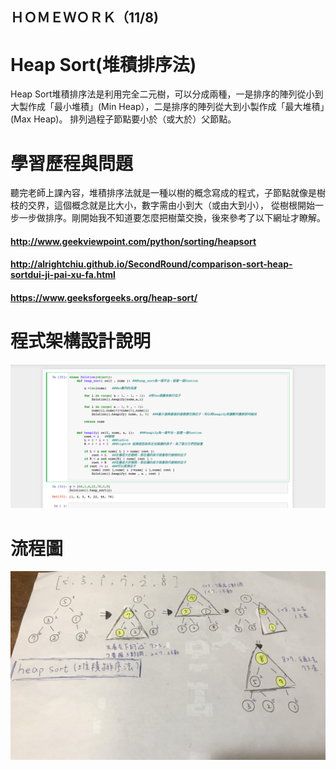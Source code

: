 ## ＨＯＭＥＷＯＲＫ（11/8)

# Heap Sort(堆積排序法)
Heap Sort堆積排序法是利用完全二元樹，可以分成兩種，一是排序的陣列從小到大製作成「最小堆積」(Min Heap），二是排序的陣列從大到小製作成「最大堆積」(Max Heap)。
排列過程子節點要小於（或大於）父節點。


# 學習歷程與問題
聽完老師上課內容，堆積排序法就是一種以樹的概念寫成的程式，子節點就像是樹枝的交界，這個概念就是比大小，數字需由小到大（或由大到小），
從樹根開始一步一步做排序。剛開始我不知道要怎麼把樹葉交換，後來參考了以下網址才瞭解。
#### http://www.geekviewpoint.com/python/sorting/heapsort 
#### http://alrightchiu.github.io/SecondRound/comparison-sort-heap-sortdui-ji-pai-xu-fa.html
#### https://www.geeksforgeeks.org/heap-sort/ 

# 程式架構設計說明

![](/images/heap.png)

# 流程圖

![](/images/S__89858112.jpg)

